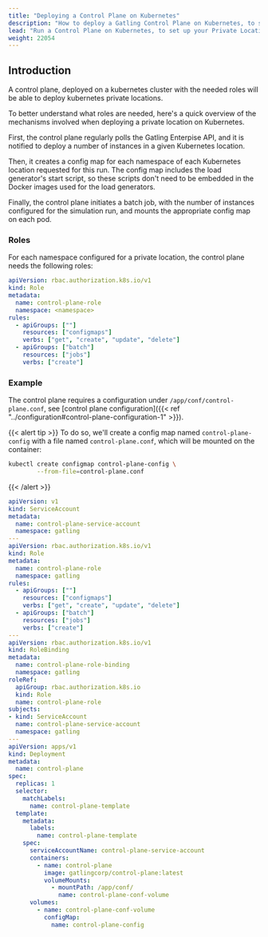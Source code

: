 ```yaml
---
title: "Deploying a Control Plane on Kubernetes"
description: "How to deploy a Gatling Control Plane on Kubernetes, to set up your Private Locations and run load generators in your own Kubernetes cluster"
lead: "Run a Control Plane on Kubernetes, to set up your Private Locations and run load generators in your own Kubernetes network"
weight: 22054
---
```


## Introduction

A control plane, deployed on a kubernetes cluster with the needed roles will be able to deploy kubernetes private locations.

To better understand what roles are needed, here's a quick overview of the mechanisms involved when deploying a private location on Kubernetes.

First, the control plane regularly polls the Gatling Enterpise API, and it is notified to deploy a number of instances in a given Kubernetes location.

Then, it creates a config map for each namespace of each Kubernetes location requested for this run. 
The config map includes the load generator's start script, so these scripts don't need to be embedded in the Docker images used for the load generators.

Finally, the control plane initiates a batch job, with the number of instances configured for the simulation run, and mounts the appropriate config map on each pod.

### Roles
For each namespace configured for a private location, the control plane needs the following roles:

```yaml
apiVersion: rbac.authorization.k8s.io/v1
kind: Role
metadata:
  name: control-plane-role
  namespace: <namespace>
rules:
  - apiGroups: [""]
    resources: ["configmaps"]
    verbs: ["get", "create", "update", "delete"]
  - apiGroups: ["batch"]
    resources: ["jobs"]
    verbs: ["create"]
```

### Example

The control plane requires a configuration under `/app/conf/control-plane.conf`, see [control plane configuration]({{< ref "../configuration#control-plane-configuration-1" >}}).

{{< alert tip >}}
To do so, we'll create a config map named `control-plane-config` with a file named `control-plane.conf`, which will be mounted on the container:
```bash
kubectl create configmap control-plane-config \
        --from-file=control-plane.conf
```
{{< /alert >}}
```yaml
apiVersion: v1
kind: ServiceAccount
metadata:
  name: control-plane-service-account
  namespace: gatling
---
apiVersion: rbac.authorization.k8s.io/v1
kind: Role
metadata:
  name: control-plane-role
  namespace: gatling
rules:
  - apiGroups: [""]
    resources: ["configmaps"]
    verbs: ["get", "create", "update", "delete"]
  - apiGroups: ["batch"]
    resources: ["jobs"]
    verbs: ["create"]
---
apiVersion: rbac.authorization.k8s.io/v1
kind: RoleBinding
metadata:
  name: control-plane-role-binding
  namespace: gatling
roleRef:
  apiGroup: rbac.authorization.k8s.io
  kind: Role
  name: control-plane-role
subjects:
- kind: ServiceAccount
  name: control-plane-service-account
  namespace: gatling
---
apiVersion: apps/v1 
kind: Deployment 
metadata:
  name: control-plane
spec:
  replicas: 1 
  selector: 
    matchLabels: 
      name: control-plane-template
  template: 
    metadata:
      labels:
        name: control-plane-template
    spec:
      serviceAccountName: control-plane-service-account
      containers:
        - name: control-plane
          image: gatlingcorp/control-plane:latest
          volumeMounts:
            - mountPath: /app/conf/
              name: control-plane-conf-volume
      volumes:
        - name: control-plane-conf-volume
          configMap:
            name: control-plane-config
```
